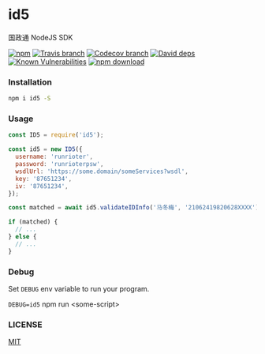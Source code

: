 id5
======

国政通 NodeJS SDK

[![npm](https://img.shields.io/npm/v/id5.svg)](https://www.npmjs.com/package/id5)
[![Travis branch](https://img.shields.io/travis/Runrioter/id5/master.svg)](https://travis-ci.org/Runrioter/id5)
[![Codecov branch](https://img.shields.io/codecov/c/github/Runrioter/id5/master.svg)](https://codecov.io/github/Runrioter/id5?branch=master)
[![David deps](https://img.shields.io/david/Runrioter/id5.svg)](https://david-dm.org/Runrioter/id5)
[![Known Vulnerabilities](https://snyk.io/test/npm/id5/badge.svg)](https://snyk.io/test/npm/id5)
[![npm download](https://img.shields.io/npm/dt/id5.svg)](https://www.npmjs.com/package/id5)

### Installation

```bash
npm i id5 -S
```

### Usage

```js
const ID5 = require('id5');

const id5 = new ID5({
  username: 'runrioter',
  password: 'runrioterpsw',
  wsdlUrl: 'https://some.domain/someServices?wsdl',
  key: '87651234',
  iv: '87651234',
});

const matched = await id5.validateIDInfo('马冬梅', '21062419820628XXXX');

if (matched) {
  // ...
} else {
  // ...
}
```

### Debug

Set `DEBUG` env variable to run your program.

`DEBUG=id5` npm run \<some-script\>

### LICENSE
[MIT](LICENSE)
